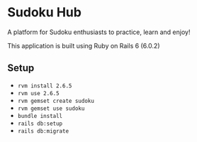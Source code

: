 # Sudoku Hub

A platform for Sudoku enthusiasts to practice, learn and enjoy!

This application is built using Ruby on Rails 6 (6.0.2)

## Setup

- `rvm install 2.6.5`
- `rvm use 2.6.5`
- `rvm gemset create sudoku`
- `rvm gemset use sudoku`
- `bundle install`
- `rails db:setup`
- `rails db:migrate`
